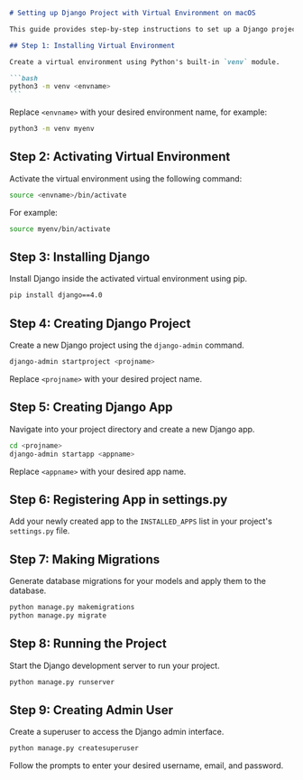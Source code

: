 ````markdown
# Setting up Django Project with Virtual Environment on macOS

This guide provides step-by-step instructions to set up a Django project with a virtual environment on macOS. By following these steps, you can isolate your project dependencies and manage multiple Django projects effortlessly.

## Step 1: Installing Virtual Environment

Create a virtual environment using Python's built-in `venv` module.

```bash
python3 -m venv <envname>
```
````

Replace `<envname>` with your desired environment name, for example:

```bash
python3 -m venv myenv
```

## Step 2: Activating Virtual Environment

Activate the virtual environment using the following command:

```bash
source <envname>/bin/activate
```

For example:

```bash
source myenv/bin/activate
```

## Step 3: Installing Django

Install Django inside the activated virtual environment using pip.

```bash
pip install django==4.0
```

## Step 4: Creating Django Project

Create a new Django project using the `django-admin` command.

```bash
django-admin startproject <projname>
```

Replace `<projname>` with your desired project name.

## Step 5: Creating Django App

Navigate into your project directory and create a new Django app.

```bash
cd <projname>
django-admin startapp <appname>
```

Replace `<appname>` with your desired app name.

## Step 6: Registering App in settings.py

Add your newly created app to the `INSTALLED_APPS` list in your project's `settings.py` file.

## Step 7: Making Migrations

Generate database migrations for your models and apply them to the database.

```bash
python manage.py makemigrations
python manage.py migrate
```

## Step 8: Running the Project

Start the Django development server to run your project.

```bash
python manage.py runserver
```

## Step 9: Creating Admin User

Create a superuser to access the Django admin interface.

```bash
python manage.py createsuperuser
```

Follow the prompts to enter your desired username, email, and password.

```

```
